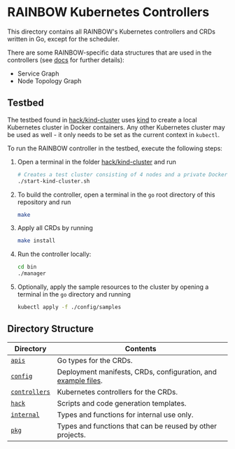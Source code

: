 # RAINBOW Kubernetes Controllers

This directory contains all RAINBOW's Kubernetes controllers and CRDs written in Go, except for the scheduler.

There are some RAINBOW-specific data structures that are used in the controllers (see [docs](../../docs) for further details):

* Service Graph
* Node Topology Graph


## Testbed

The testbed found in [hack/kind-cluster](./hack/kind-cluster) uses [kind](https://kind.sigs.k8s.io) to create a local Kubernetes cluster in Docker containers.
Any other Kubernetes cluster may be used as well - it only needs to be set as the current context in `kubectl`.

To run the RAINBOW controller in the testbed, execute the following steps:

1. Open a terminal in the folder [hack/kind-cluster](./hack/kind-cluster) and run
    ```sh
    # Creates a test cluster consisting of 4 nodes and a private Docker registry.
    ./start-kind-cluster.sh
    ```

1. To build the controller, open a terminal in the `go` root directory of this repository and run
    ```sh
    make
    ```

1. Apply all CRDs by running
    ```sh
    make install
    ```

1. Run the controller locally:
    ```sh
    cd bin
    ./manager
    ```

1. Optionally, apply the sample resources to the cluster by opening a terminal in the `go` directory and running
    ```sh
    kubectl apply -f ./config/samples
    ```


## Directory Structure

| Directory                | Contents |
|--------------------------|----------|
| [`apis`](./apis)         | Go types for the CRDs. |
| [`config`](./config)     | Deployment manifests, CRDs, configuration, and [example files](./config/samples). |
| [`controllers`](./controllers)| Kubernetes controllers for the CRDs. |
| [`hack`](./hack)         | Scripts and code generation templates. |
| [`internal`](./internal) | Types and functions for internal use only. |
| [`pkg`](./pkg)           | Types and functions that can be reused by other projects. |
